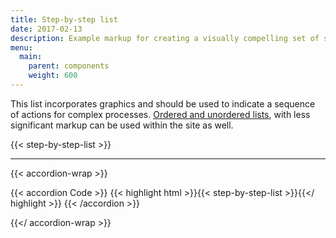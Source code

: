 ```yaml
---
title: Step-by-step list
date: 2017-02-13
description: Example markup for creating a visually compelling set of steps.
menu:
  main:
    parent: components
    weight: 600
---
```


This list incorporates graphics and should be used to indicate a sequence of actions for complex processes.
[Ordered and unordered lists](https://cityofphiladelphia.github.io/standards-docs/guidelines/content/punctuation-and-formatting/), with less significant markup can be used within the site as well.


{{< step-by-step-list >}}

---

{{< accordion-wrap >}}

{{< accordion Code >}}
  {{< highlight html >}}{{< step-by-step-list >}}{{</ highlight >}}
{{< /accordion >}}

{{</ accordion-wrap >}}
